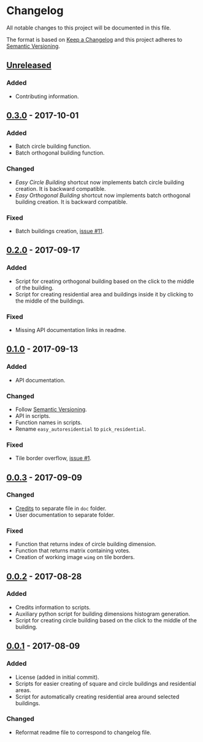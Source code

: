 # Changelog
All notable changes to this project will be documented in this file.

The format is based on [Keep a Changelog] and this project adheres to [Semantic
Versioning].

## [Unreleased]
### Added
- Contributing information.

## [0.3.0] - 2017-10-01
### Added
- Batch circle building function.
- Batch orthogonal building function.

### Changed
- *Easy Circle Building* shortcut now implements batch circle building
  creation. It is backward compatible.
- *Easy Orthogonal Building* shortcut now implements batch orthogonal building
  creation. It is backward compatible.

### Fixed
- Batch buildings creation, [issue #11].

## [0.2.0] - 2017-09-17
### Added
- Script for creating orthogonal building based on the click to the middle of
  the building.
- Script for creating residential area and buildings inside it by clicking to
  the middle of the buildings.

### Fixed
- Missing API documentation links in readme.

## [0.1.0] - 2017-09-13
### Added
- API documentation.

### Changed
- Follow [Semantic Versioning].
- API in scripts.
- Function names in scripts.
- Rename `easy_autoresidential` to `pick_residential`.

### Fixed
- Tile border overflow, [issue #1].

## [0.0.3] - 2017-09-09
### Changed
- [Credits](./doc/credits.md) to separate file in `doc` folder.
- User documentation to separate folder.

### Fixed
- Function that returns index of circle building dimension.
- Function that returns matrix containing votes.
- Creation of working image `wimg` on tile borders.

## [0.0.2] - 2017-08-28
### Added
- Credits information to scripts.
- Auxiliary python script for building dimensions histogram generation.
- Script for creating circle building based on the click to the middle of the
  building.

## [0.0.1] - 2017-08-09
### Added
- License (added in initial commit).
- Scripts for easier creating of square and circle buildings and residential
  areas.
- Script for automatically creating residential area around selected buildings.

### Changed
- Reformat readme file to correspond to changelog file.

[Unreleased]: https://github.com/qeef/josm-scripts/compare/v0.3.0...HEAD
[0.3.0]: https://github.com/qeef/josm-scripts/compare/v0.2.0...v0.3.0
[0.2.0]: https://github.com/qeef/josm-scripts/compare/v0.1.0...v0.2.0
[0.1.0]: https://github.com/qeef/josm-scripts/compare/v0.0.3...v0.1.0
[0.0.3]: https://github.com/qeef/josm-scripts/compare/v0.0.2...v0.0.3
[0.0.2]: https://github.com/qeef/josm-scripts/compare/v0.0.1...v0.0.2
[0.0.1]: https://github.com/qeef/josm-scripts/compare/d72f585...v0.0.1

[issue #1]: https://github.com/qeef/josm-scripts/issues/1
[issue #11]: https://github.com/qeef/josm-scripts/issues/11

[Semantic Versioning]: http://semver.org/
[Keep a Changelog]: http://keepachangelog.com/
